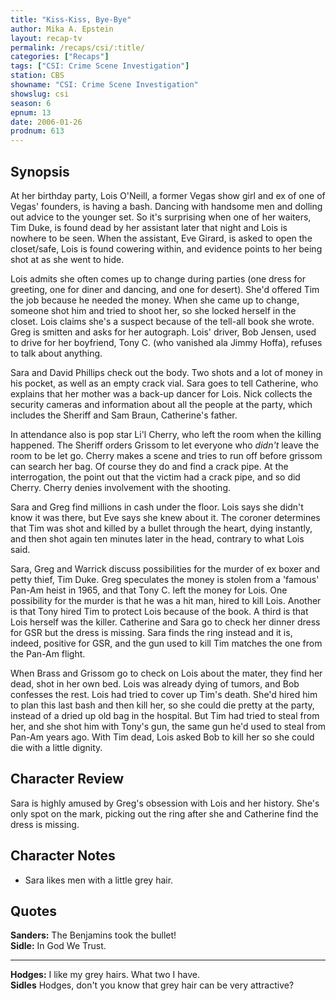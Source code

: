```yaml
---
title: "Kiss-Kiss, Bye-Bye"
author: Mika A. Epstein
layout: recap-tv
permalink: /recaps/csi/:title/
categories: ["Recaps"]
tags: ["CSI: Crime Scene Investigation"]
station: CBS
showname: "CSI: Crime Scene Investigation"
showslug: csi
season: 6
epnum: 13
date: 2006-01-26
prodnum: 613  
---
```


## Synopsis

At her birthday party, Lois O'Neill, a former Vegas show girl and ex of one of Vegas' founders, is having a bash. Dancing with handsome men and dolling out advice to the younger set. So it's surprising when one of her waiters, Tim Duke, is found dead by her assistant later that night and Lois is nowhere to be seen. When the assistant, Eve Girard, is asked to open the closet/safe, Lois is found cowering within, and evidence points to her being shot at as she went to hide.

Lois admits she often comes up to change during parties (one dress for greeting, one for diner and dancing, and one for desert). She'd offered Tim the job because he needed the money. When she came up to change, someone shot him and tried to shoot her, so she locked herself in the closet. Lois claims she's a suspect because of the tell-all book she wrote. Greg is smitten and asks for her autograph. Lois' driver, Bob Jensen, used to drive for her boyfriend, Tony C. (who vanished ala Jimmy Hoffa), refuses to talk about anything.

Sara and David Phillips check out the body. Two shots and a lot of money in his pocket, as well as an empty crack vial. Sara goes to tell Catherine, who explains that her mother was a back-up dancer for Lois. Nick collects the security cameras and information about all the people at the party, which includes the Sheriff and Sam Braun, Catherine's father.

In attendance also is pop star Li'l Cherry, who left the room when the killing happened. The Sheriff orders Grissom to let everyone who _didn't_ leave the room to be let go. Cherry makes a scene and tries to run off before grissom can search her bag. Of course they do and find a crack pipe. At the interrogation, the point out that the victim had a crack pipe, and so did Cherry. Cherry denies involvement with the shooting.

Sara and Greg find millions in cash under the floor. Lois says she didn't know it was there, but Eve says she knew about it. The coroner determines that Tim was shot and killed by a bullet through the heart, dying instantly, and then shot again ten minutes later in the head, contrary to what Lois said.

Sara, Greg and Warrick discuss possibilities for the murder of ex boxer and petty thief, Tim Duke. Greg speculates the money is stolen from a 'famous' Pan-Am heist in 1965, and that Tony C. left the money for Lois. One possibility for the murder is that he was a hit man, hired to kill Lois. Another is that Tony hired Tim to protect Lois because of the book. A third is that Lois herself was the killer. Catherine and Sara go to check her dinner dress for GSR but the dress is missing. Sara finds the ring instead and it is, indeed, positive for GSR, and the gun used to kill Tim matches the one from the Pan-Am flight.

When Brass and Grissom go to check on Lois about the mater, they find her dead, shot in her own bed. Lois was already dying of tumors, and Bob confesses the rest. Lois had tried to cover up Tim's death. She'd hired him to plan this last bash and then kill her, so she could die pretty at the party, instead of a dried up old bag in the hospital. But Tim had tried to steal from her, and she shot him with Tony's gun, the same gun he'd used to steal from Pan-Am years ago. With Tim dead, Lois asked Bob to kill her so she could die with a little dignity.

## Character Review

Sara is highly amused by Greg's obsession with Lois and her history. She's only spot on the mark, picking out the ring after she and Catherine find the dress is missing.

## Character Notes

* Sara likes men with a little grey hair.

## Quotes

**Sanders:** The Benjamins took the bullet!  
**Sidle:** In God We Trust.  

- - -

**Hodges:** I like my grey hairs. What two I have.  
**Sidles** Hodges, don't you know that grey hair can be very attractive?